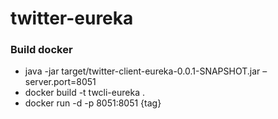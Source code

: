 # twitter-eureka

### Build docker
- java -jar target/twitter-client-eureka-0.0.1-SNAPSHOT.jar –server.port=8051
- docker build -t twcli-eureka .
- docker run -d -p 8051:8051 {tag}
